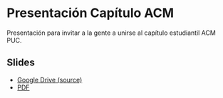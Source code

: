 # Presentación Capítulo ACM

Presentación para invitar a la gente a unirse al capítulo estudiantil ACM PUC.

## Slides

* [Google Drive (source)](https://docs.google.com/presentation/d/1t8N4ixy1D6WljaTqgM3Dc0e65XN9lc9v-BRer3mVm2U/edit?usp=sharing)
* [PDF](./slides.pdf)
